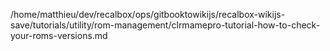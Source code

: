 /home/matthieu/dev/recalbox/ops/gitbooktowikijs/recalbox-wikijs-save/tutorials/utility/rom-management/clrmamepro-tutorial-how-to-check-your-roms-versions.md